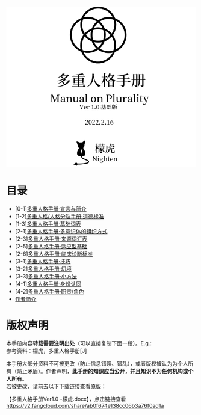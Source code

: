 ![多重人格手册 Manual on Plurality Ver 1.0基础版 2022.2.16 檬虎 Nighten](1C51938D-90CD-40C2-A6BB-462DA7CBD212.png "本Markdown记录由W192547975创建")

# 目录

- \[0-1\][多重人格手册·宣言与简介](01.md)
- \[1-2\][多重人格/人格分裂手册·道德标准​](12.md)
- \[1-3\][多重人格手册·基础词表​](13.md "等待记录")
- \[2-1\][多重人格手册·多意识体的组织方式​](21.md "等待记录")
- \[2-3\][多重人格手册·来源词汇表​](23.md "等待记录")
- \[2-5\][多重人格手册·适应型基础​](25.md "等待记录")
- \[2-6\][多重人格手册·临床诊断标准​](26.md "等待记录")
- \[3-1\][多重人格手册·技巧​](31.md "等待记录")
- \[3-2\][多重人格手册·幻境​](32.md "等待记录")
- \[3-3\][多重人格手册·小方法​](33.md "等待记录")
- \[4-1\][多重人格手册·身份认同​](41.md "等待记录")
- \[4-2\][多重人格手册·职责/角色​](42.md "等待记录")
- [作者简介​](author.md "等待记录")

# 版权声明

本手册内容**转载需要注明出处**（可以直接复制下面一段）。E.g.:  
参考资料：檬虎，多重人格手册\[J\]
 
本手册大部分资料不可被更改（防止信息错误、错乱），或者版权被认为为个人所有（防止矛盾）。作者声明，**此手册的知识应当公开，并且知识不为任何机构或个人所有**。  
若被更改，请前去以下下载链接查看原版：
 
【多重人格手册Ver1.0 -檬虎.docx】，点击链接查看<https://v2.fangcloud.com/share/ab0f674e138cc06b3a76f0ad1a>
